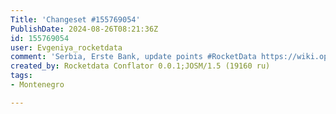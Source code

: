 ```yaml
---
Title: 'Changeset #155769054'
PublishDate: 2024-08-26T08:21:36Z
id: 155769054
user: Evgeniya_rocketdata
comment: 'Serbia, Erste Bank, update points #RocketData https://wiki.openstreetmap.org/wiki/Import/Catalogue https://wiki.openstreetmap.org/wiki/Rocketdata_import'
created_by: Rocketdata Conflator 0.0.1;JOSM/1.5 (19160 ru)
tags:
- Montenegro

---
```

